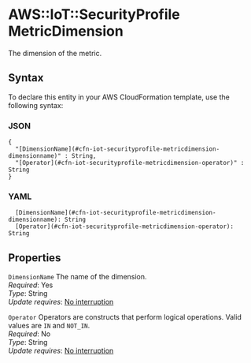 # AWS::IoT::SecurityProfile MetricDimension<a name="aws-properties-iot-securityprofile-metricdimension"></a>

The dimension of the metric\.

## Syntax<a name="aws-properties-iot-securityprofile-metricdimension-syntax"></a>

To declare this entity in your AWS CloudFormation template, use the following syntax:

### JSON<a name="aws-properties-iot-securityprofile-metricdimension-syntax.json"></a>

```
{
  "[DimensionName](#cfn-iot-securityprofile-metricdimension-dimensionname)" : String,
  "[Operator](#cfn-iot-securityprofile-metricdimension-operator)" : String
}
```

### YAML<a name="aws-properties-iot-securityprofile-metricdimension-syntax.yaml"></a>

```
  [DimensionName](#cfn-iot-securityprofile-metricdimension-dimensionname): String
  [Operator](#cfn-iot-securityprofile-metricdimension-operator): String
```

## Properties<a name="aws-properties-iot-securityprofile-metricdimension-properties"></a>

`DimensionName`  <a name="cfn-iot-securityprofile-metricdimension-dimensionname"></a>
The name of the dimension\.  
*Required*: Yes  
*Type*: String  
*Update requires*: [No interruption](https://docs.aws.amazon.com/AWSCloudFormation/latest/UserGuide/using-cfn-updating-stacks-update-behaviors.html#update-no-interrupt)

`Operator`  <a name="cfn-iot-securityprofile-metricdimension-operator"></a>
Operators are constructs that perform logical operations\. Valid values are `IN` and `NOT_IN`\.   
*Required*: No  
*Type*: String  
*Update requires*: [No interruption](https://docs.aws.amazon.com/AWSCloudFormation/latest/UserGuide/using-cfn-updating-stacks-update-behaviors.html#update-no-interrupt)